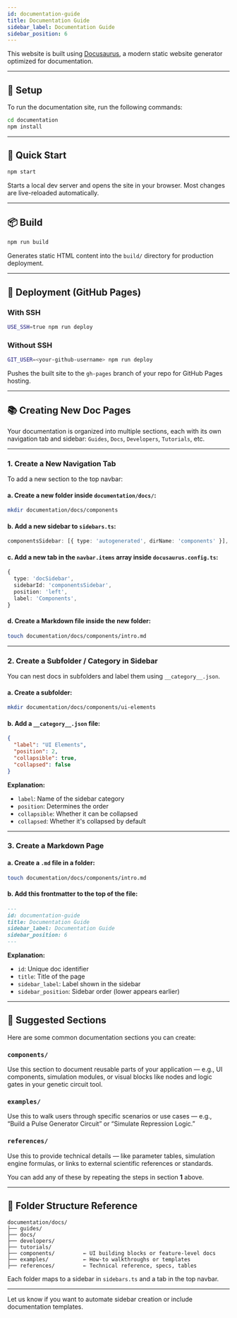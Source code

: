 ```yaml
---
id: documentation-guide
title: Documentation Guide
sidebar_label: Documentation Guide
sidebar_position: 6
---
```


This website is built using [Docusaurus](https://docusaurus.io/), a modern static website generator optimized for documentation.

---

## 🚀 Setup
To run the documentation site, run the following commands:

```bash
cd documentation
npm install
```

---

## 🧪 Quick Start

```bash
npm start
```

Starts a local dev server and opens the site in your browser. Most changes are live-reloaded automatically.

---

## 📦 Build

```bash
npm run build
```

Generates static HTML content into the `build/` directory for production deployment.

---

## 🚀 Deployment (GitHub Pages)

### With SSH

```bash
USE_SSH=true npm run deploy
```

### Without SSH

```bash
GIT_USER=<your-github-username> npm run deploy
```

Pushes the built site to the `gh-pages` branch of your repo for GitHub Pages hosting.

---

## 📚 Creating New Doc Pages

Your documentation is organized into multiple sections, each with its own navigation tab and sidebar: `Guides`, `Docs`, `Developers`, `Tutorials`, etc.

---

### 1. Create a New Navigation Tab

To add a new section to the top navbar:

#### a. Create a new folder inside `documentation/docs/`:

```bash
mkdir documentation/docs/components
```

#### b. Add a new sidebar to `sidebars.ts`:

```ts
componentsSidebar: [{ type: 'autogenerated', dirName: 'components' }],
```

#### c. Add a new tab in the `navbar.items` array inside `docusaurus.config.ts`:

```ts
{
  type: 'docSidebar',
  sidebarId: 'componentsSidebar',
  position: 'left',
  label: 'Components',
}
```

#### d. Create a Markdown file inside the new folder:

```bash
touch documentation/docs/components/intro.md
```

---

### 2. Create a Subfolder / Category in Sidebar

You can nest docs in subfolders and label them using `__category__.json`.

#### a. Create a subfolder:

```bash
mkdir documentation/docs/components/ui-elements
```

#### b. Add a `__category__.json` file:

```json
{
  "label": "UI Elements",
  "position": 2,
  "collapsible": true,
  "collapsed": false
}
```

**Explanation:**
- `label`: Name of the sidebar category
- `position`: Determines the order
- `collapsible`: Whether it can be collapsed
- `collapsed`: Whether it's collapsed by default

---

### 3. Create a Markdown Page

#### a. Create a `.md` file in a folder:

```bash
touch documentation/docs/components/intro.md
```

#### b. Add this frontmatter to the top of the file:

```md
---
id: documentation-guide
title: Documentation Guide
sidebar_label: Documentation Guide
sidebar_position: 6
---
```

**Explanation:**
- `id`: Unique doc identifier
- `title`: Title of the page
- `sidebar_label`: Label shown in the sidebar
- `sidebar_position`: Sidebar order (lower appears earlier)

---

## 🧱 Suggested Sections

Here are some common documentation sections you can create:

### `components/`
Use this section to document reusable parts of your application — e.g., UI components, simulation modules, or visual blocks like nodes and logic gates in your genetic circuit tool.

### `examples/`
Use this to walk users through specific scenarios or use cases — e.g., “Build a Pulse Generator Circuit” or “Simulate Repression Logic.”

### `references/`
Use this to provide technical details — like parameter tables, simulation engine formulas, or links to external scientific references or standards.

You can add any of these by repeating the steps in section **1** above.

---

## 📁 Folder Structure Reference

```
documentation/docs/
├── guides/
├── docs/
├── developers/
├── tutorials/
├── components/         ← UI building blocks or feature-level docs
├── examples/           ← How-to walkthroughs or templates
├── references/         ← Technical reference, specs, tables
```

Each folder maps to a sidebar in `sidebars.ts` and a tab in the top navbar.

---

Let us know if you want to automate sidebar creation or include documentation templates.
